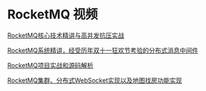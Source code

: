 




# RocketMQ 视频

 [RocketMQ核心技术精讲与高并发抗压实战](https://www.bilibili.com/video/av71718438/?spm_id_from=333.788.videocard.1)
 
 [RocketMQ系统精讲，经受历年双十一狂欢节考验的分布式消息中间件](https://www.bilibili.com/video/av66702383/?spm_id_from=333.788.videocard.4)
 
 [RocketMQ项目实战和源码解析](https://www.bilibili.com/video/av71654125/?spm_id_from=333.788.videocard.1)

[RocketMQ集群、分布式WebSocket实现以及地图找房功能实现](https://www.bilibili.com/video/av53649721/?spm_id_from=333.788.videocard.9)
